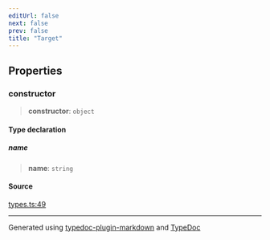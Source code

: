 ```yaml
---
editUrl: false
next: false
prev: false
title: "Target"
---
```


## Properties

### constructor

> **constructor**: `object`

#### Type declaration

##### name

> **name**: `string`

#### Source

[types.ts:49](https://github.com/dmdin/chord/blob/5f43e0e/src/types.ts#L49)

***

Generated using [typedoc-plugin-markdown](https://www.npmjs.com/package/typedoc-plugin-markdown) and [TypeDoc](https://typedoc.org/)
